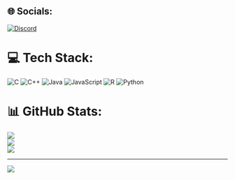 
## 🌐 Socials:
[![Discord](https://img.shields.io/badge/Discord-%237289DA.svg?logo=discord&logoColor=white)](https://discord.gg/marzen#2720) 

# 💻 Tech Stack:
![C](https://img.shields.io/badge/c-%2300599C.svg?style=flat&logo=c&logoColor=white) ![C++](https://img.shields.io/badge/c++-%2300599C.svg?style=flat&logo=c%2B%2B&logoColor=white) ![Java](https://img.shields.io/badge/java-%23ED8B00.svg?style=flat&logo=java&logoColor=white) ![JavaScript](https://img.shields.io/badge/javascript-%23323330.svg?style=flat&logo=javascript&logoColor=%23F7DF1E) ![R](https://img.shields.io/badge/r-%23276DC3.svg?style=flat&logo=r&logoColor=white) ![Python](https://img.shields.io/badge/python-3670A0?style=flat&logo=python&logoColor=ffdd54)
# 📊 GitHub Stats:
![](https://github-readme-stats.vercel.app/api?username=lamisgosu11&theme=ayu-mirage&hide_border=false&include_all_commits=true&count_private=true)<br/>
![](https://github-readme-streak-stats.herokuapp.com/?user=lamisgosu11&theme=ayu-mirage&hide_border=false)<br/>
![](https://github-readme-stats.vercel.app/api/top-langs/?username=lamisgosu11&theme=ayu-mirage&hide_border=false&include_all_commits=true&count_private=true&layout=compact)

---
[![](https://visitcount.itsvg.in/api?id=lamisgosu11&icon=5&color=12)](https://visitcount.itsvg.in)

<!-- Proudly created with GPRM ( https://gprm.itsvg.in ) -->
